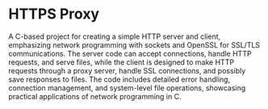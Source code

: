 # HTTPS Proxy
A C-based project for creating a simple HTTP server and client, emphasizing network programming with sockets and OpenSSL for SSL/TLS communications. The server code can accept connections, handle HTTP requests, and serve files, while the client is designed to make HTTP requests through a proxy server, handle SSL connections, and possibly save responses to files. The code includes detailed error handling, connection management, and system-level file operations, showcasing practical applications of network programming in C.
